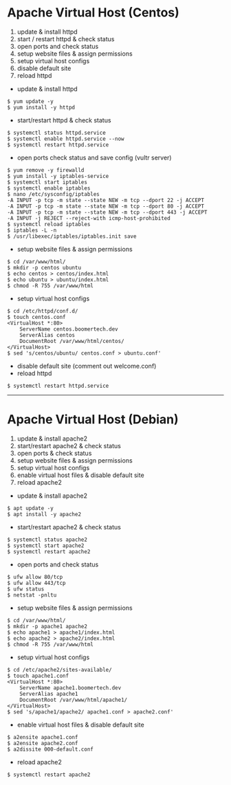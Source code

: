 # Apache Virtual Host (Centos)

1. update & install httpd
2. start / restart httpd & check status
3. open ports and check status
4. setup website files & assign permissions
5. setup virtual host configs
6. disable default site
7. reload httpd

- update & install httpd
```
$ yum update -y
$ yum install -y httpd
```
- start/restart httpd & check status
```
$ systemctl status httpd.service
$ systemctl enable httpd.service --now
$ systemctl restart httpd.service
```
- open ports check status and save config (vultr server)
```
$ yum remove -y firewalld
$ yum install -y iptables-service
$ systemctl start iptables
$ systemctl enable iptables
$ nano /etc/sysconfig/iptables
-A INPUT -p tcp -m state --state NEW -m tcp --dport 22 -j ACCEPT
-A INPUT -p tcp -m state --state NEW -m tcp --dport 80 -j ACCEPT
-A INPUT -p tcp -m state --state NEW -m tcp --dport 443 -j ACCEPT
-A INPUT -j REJECT --reject-with icmp-host-prohibited
$ systemctl reload iptables
$ iptables -L -n
$ /usr/libexec/iptables/iptables.init save
```
- setup website files & assign permissions
```
$ cd /var/www/html/
$ mkdir -p centos ubuntu
$ echo centos > centos/index.html
$ echo ubuntu > ubuntu/index.html
$ chmod -R 755 /var/www/html
``` 
- setup virtual host configs
```
$ cd /etc/httpd/conf.d/
$ touch centos.conf
<VirtualHost *:80>
    ServerName centos.boomertech.dev
    ServerAlias centos
    DocumentRoot /var/www/html/centos/
</VirtualHost>
$ sed 's/centos/ubuntu/ centos.conf > ubuntu.conf'
```
- disable default site (comment out welcome.conf)
- reload httpd
```
$ systemctl restart httpd.service
```

___


# Apache Virtual Host (Debian)

1. update & install apache2 
2. start/restart apache2 & check status
3. open ports & check status
4. setup website files & assign permissions
5. setup virtual host configs
6. enable virtual host files & disable default site
7. reload apache2

- update & install apache2 
```
$ apt update -y
$ apt install -y apache2
```
- start/restart apache2 & check status
```
$ systemctl status apache2
$ systemctl start apache2
$ systemctl restart apache2
```
- open ports and check status
```
$ ufw allow 80/tcp
$ ufw allow 443/tcp
$ ufw status
$ netstat -pnltu
```
- setup website files & assign permissions
```
$ cd /var/www/html/
$ mkdir -p apache1 apache2
$ echo apache1 > apache1/index.html
$ echo apache2 > apache2/index.html
$ chmod -R 755 /var/www/html
```
- setup virtual host configs
```
$ cd /etc/apache2/sites-available/
$ touch apache1.conf
<VirtualHost *:80>
    ServerName apache1.boomertech.dev
    ServerAlias apache1
    DocumentRoot /var/www/html/apache1/
</VirtualHost>
$ sed 's/apache1/apache2/ apache1.conf > apache2.conf'
```
- enable virtual host files & disable default site
```
$ a2ensite apache1.conf
$ a2ensite apache2.conf
$ a2dissite 000-default.conf
```
- reload apache2
```
$ systemctl restart apache2
```